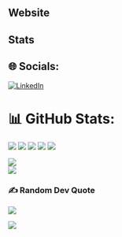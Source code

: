 ## Website

## Stats


## 🌐 Socials:
[![LinkedIn](https://img.shields.io/badge/LinkedIn-%230077B5.svg?logo=linkedin&logoColor=white)](https://linkedin.com/in/https://www.linkedin.com/in/shaurya-raswan/) 
# 📊 GitHub Stats:
![](http://github-profile-summary-cards.vercel.app/api/cards/profile-details?username=SRaswan&theme=solarized)
![](http://github-profile-summary-cards.vercel.app/api/cards/most-commit-language?username=SRaswan&theme=solarized)
![](http://github-profile-summary-cards.vercel.app/api/cards/stats?username=SRaswan&theme=solarized)
![](https://github-contributor-stats.vercel.app/api?username=SRaswan&limit=5&theme=dark&combine_all_yearly_contributions=true)
[![](https://visitcount.itsvg.in/api?id=SRaswan&icon=0&color=0)](https://visitcount.itsvg.in)

![](https://github-readme-streak-stats.herokuapp.com/?user=sraswan&theme=prussian&hide_border=false)<br/>
![](https://github-readme-stats.vercel.app/api/top-langs/?username=sraswan&theme=prussian&hide_border=false&include_all_commits=true&count_private=true&layout=compact)

### ✍️ Random Dev Quote
![](https://quotes-github-readme.vercel.app/api?type=horizontal&theme=radical)

[![](https://visitcount.itsvg.in/api?id=sraswan&icon=7&color=0)](https://visitcount.itsvg.in)

<!-- Proudly created with GPRM ( https://gprm.itsvg.in ) -->
